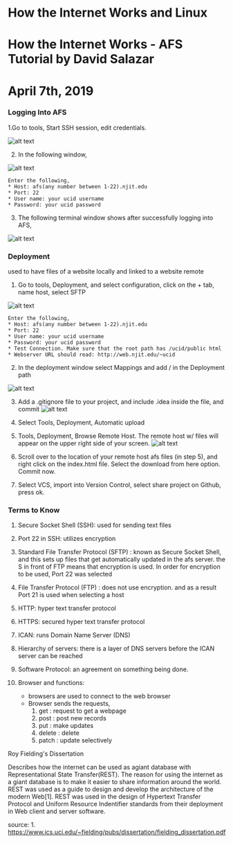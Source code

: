 # How the Internet Works and Linux
# How the Internet Works - AFS Tutorial by David Salazar
# April 7th, 2019


### Logging Into AFS 

1.Go to tools, Start SSH session, edit credentials.

![alt text](img/AFSlogging1.PNG)

2. In the following window,

![alt text](img/AFSLogging2.PNG)

    Enter the following, 
    * Host: afs(any number between 1-22).njit.edu
    * Port: 22
    * User name: your ucid username
    * Password: your ucid password
    
3. The following terminal window shows after successfully logging into AFS, 

![alt text](img/AFSLogging3.PNG)


### Deployment
used to have files of a website locally and linked to a website remote 

1. Go to tools, Deployment, and select configuration, click on the + tab, name host, select SFTP

![alt text](img/AFSLogging4.PNG) 

    Enter the following, 
    * Host: afs(any number between 1-22).njit.edu
    * Port: 22
    * User name: your ucid username
    * Password: your ucid password
    * Test Connection. Make sure that the root path has /ucid/public html
    * Webserver URL should read: http://web.njit.edu/~ucid
    
2. In the deployment window select Mappings and add / in the Deployment path 

![alt text](img/AFSLogging5.PNG)

3. Add a .gitignore file to your project, and include .idea inside the file, and commit
![alt text](img/AFSLogging6.PNG)

4. Select Tools, Deployment, Automatic upload

5. Tools, Deployment, Browse Remote Host. The remote host w/ files will appear on the upper right side of your screen.
![alt text](img/AFSLogging7.PNG)

6. Scroll over to the location of your remote host afs files (in step 5), and right click on the index.html file. 
   Select the download from here option. Commit now. 

7. Select VCS, import into Version Control, select share project on Github, press ok. 
   



### Terms to Know 
1. Secure Socket Shell (SSH): used for sending text files 
2. Port 22 in SSH: utilizes encryption
3. Standard File Transfer Protocol (SFTP) :      known as Secure Socket Shell, and this 
                                                 sets up files that get automatically updated
                                                 in the afs server. the S in front of FTP means 
                                                 that encryption is used. In order for encryption
                                                 to be used, Port 22 was selected
4. File Transfer Protocol (FTP) :       does not use encryption. and as a result Port 21 is used when 
                                        selecting a host 
5. HTTP: hyper text transfer protocol 
6. HTTPS: secured hyper text transfer protocol 
7. ICAN: runs Domain Name Server (DNS)
8. Hierarchy of servers: there is a layer of DNS servers before the ICAN server can be reached 
9. Software Protocol: an agreement on something being done. 
10. Browser and functions: 
    
    
    * browsers are used to connect to the web browser
    * Browser sends the requests, 
        1. get    : request to get a webpage
        2. post   : post new records
        3. put    : make updates
        4. delete : delete 
        5. patch  : update selectively 

Roy Fielding's Dissertation

Describes how the internet can be used as agiant database with Representational State Transfer(REST). The reason for 
using the internet as a giant database is to make it easier to share information around the world. REST was used as a 
guide to design and develop the architecture of the modern Web[1]. REST was used in the design of Hypertext Transfer 
Protocol and Uniform Resource Indentifier standards from their deployment in Web client and server software.

source:     1. https://www.ics.uci.edu/~fielding/pubs/dissertation/fielding_dissertation.pdf
